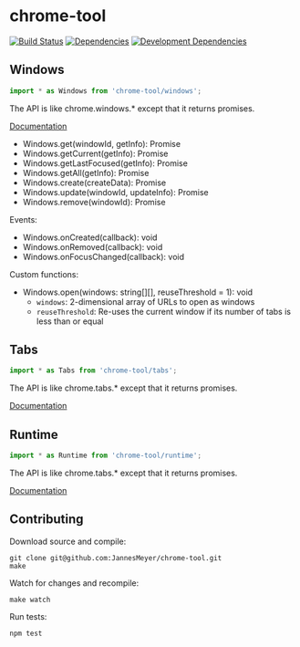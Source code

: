 # chrome-tool

[![Build Status](https://travis-ci.org/JannesMeyer/chrome-tool.svg?branch=master)](https://travis-ci.org/JannesMeyer/chrome-tool)
[![Dependencies](https://david-dm.org/JannesMeyer/chrome-tool.svg)](https://david-dm.org/JannesMeyer/chrome-tool)
[![Development Dependencies](https://david-dm.org/JannesMeyer/chrome-tool/dev-status.svg)](https://david-dm.org/JannesMeyer/chrome-tool#info=devDependencies)

## Windows

```js
import * as Windows from 'chrome-tool/windows';
```

The API is like chrome.windows.\* except that it returns promises.

[Documentation](https://developer.chrome.com/extensions/windows#toc)

- Windows.get(windowId, getInfo): Promise
- Windows.getCurrent(getInfo): Promise
- Windows.getLastFocused(getInfo): Promise
- Windows.getAll(getInfo): Promise
- Windows.create(createData): Promise
- Windows.update(windowId, updateInfo): Promise
- Windows.remove(windowId): Promise

Events:

- Windows.onCreated(callback): void
- Windows.onRemoved(callback): void
- Windows.onFocusChanged(callback): void

Custom functions:

- Windows.open(windows: string[][], reuseThreshold = 1): void
	- `windows`: 2-dimensional array of URLs to open as windows
	- `reuseThreshold`: Re-uses the current window if its number of tabs is less than or equal

## Tabs

```js
import * as Tabs from 'chrome-tool/tabs';
```

The API is like chrome.tabs.\* except that it returns promises.

[Documentation](https://developer.chrome.com/extensions/tabs#toc)

## Runtime

```js
import * as Runtime from 'chrome-tool/runtime';
```

The API is like chrome.tabs.\* except that it returns promises.

[Documentation](https://developer.chrome.com/extensions/tabs#toc)

## Contributing

Download source and compile:

	git clone git@github.com:JannesMeyer/chrome-tool.git
	make

Watch for changes and recompile:

	make watch

Run tests:

	npm test
